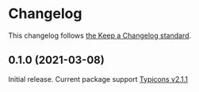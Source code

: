 # Changelog

This changelog follows [the Keep a Changelog standard](https://keepachangelog.com).

## 0.1.0 (2021-03-08)

Initial release.
Current package support [Typicons v2.1.1](https://github.com/stephenhutchings/typicons.font/releases/tag/v2.1.1)
